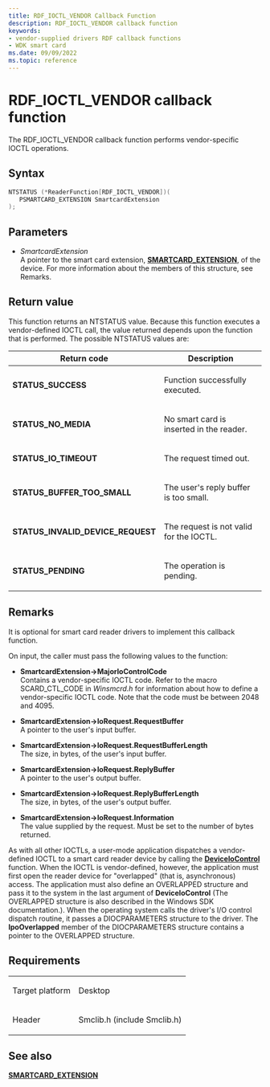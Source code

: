```yaml
---
title: RDF_IOCTL_VENDOR Callback Function
description: RDF_IOCTL_VENDOR callback function
keywords:
- vendor-supplied drivers RDF callback functions
- WDK smart card
ms.date: 09/09/2022
ms.topic: reference
---
```


# RDF\_IOCTL\_VENDOR callback function

The RDF\_IOCTL\_VENDOR callback function performs vendor-specific IOCTL operations.

## Syntax

```cpp
NTSTATUS (*ReaderFunction[RDF_IOCTL_VENDOR])(
   PSMARTCARD_EXTENSION SmartcardExtension
);
```

## Parameters

- *SmartcardExtension*  
    A pointer to the smart card extension, [**SMARTCARD\_EXTENSION**](/windows-hardware/drivers/ddi/smclib/ns-smclib-_smartcard_extension), of the device. For more information about the members of this structure, see Remarks.

## Return value

This function returns an NTSTATUS value. Because this function executes a vendor-defined IOCTL call, the value returned depends upon the function that is performed. The possible NTSTATUS values are:

<table>
<thead>
<tr class="header">
<th>Return code</th>
<th>Description</th>
</tr>
</thead>
<tbody>
<tr class="odd">
<td><strong>STATUS_SUCCESS</strong></td>
<td><p>Function successfully executed.</p></td>
</tr>
<tr class="even">
<td><strong>STATUS_NO_MEDIA</strong></td>
<td><p>No smart card is inserted in the reader.</p></td>
</tr>
<tr class="odd">
<td><strong>STATUS_IO_TIMEOUT</strong></td>
<td><p>The request timed out.</p></td>
</tr>
<tr class="even">
<td><strong>STATUS_BUFFER_TOO_SMALL</strong></td>
<td><p>The user's reply buffer is too small.</p></td>
</tr>
<tr class="odd">
<td><strong>STATUS_INVALID_DEVICE_REQUEST</strong></td>
<td><p>The request is not valid for the IOCTL.</p></td>
</tr>
<tr class="even">
<td><strong>STATUS_PENDING</strong></td>
<td><p>The operation is pending.</p></td>
</tr>
</tbody>
</table>

## Remarks

It is optional for smart card reader drivers to implement this callback function.

On input, the caller must pass the following values to the function:

  - **SmartcardExtension-\>MajorIoControlCode**  
    Contains a vendor-specific IOCTL code. Refer to the macro SCARD\_CTL\_CODE in *Winsmcrd.h* for information about how to define a vendor-specific IOCTL code. Note that the code must be between 2048 and 4095.

  - **SmartcardExtension-\>IoRequest.RequestBuffer**  
    A pointer to the user's input buffer.

  - **SmartcardExtension-\>IoRequest.RequestBufferLength**  
    The size, in bytes, of the user's input buffer.

  - **SmartcardExtension-\>IoRequest.ReplyBuffer**  
    A pointer to the user's output buffer.

  - **SmartcardExtension-\>IoRequest.ReplyBufferLength**  
    The size, in bytes, of the user's output buffer.

  - **SmartcardExtension-\>IoRequest.Information**  
    The value supplied by the request. Must be set to the number of bytes returned.

As with all other IOCTLs, a user-mode application dispatches a vendor-defined IOCTL to a smart card reader device by calling the [**DeviceIoControl**](https://msdn.microsoft.com/library/aa363216\(v=vs.85\)) function. When the IOCTL is vendor-defined, however, the application must first open the reader device for "overlapped" (that is, asynchronous) access. The application must also define an OVERLAPPED structure and pass it to the system in the last argument of **DeviceIoControl** (The OVERLAPPED structure is also described in the Windows SDK documentation.). When the operating system calls the driver's I/O control dispatch routine, it passes a DIOCPARAMETERS structure to the driver. The **lpoOverlapped** member of the DIOCPARAMETERS structure contains a pointer to the OVERLAPPED structure.

## Requirements

<table>
<tbody>
<tr class="odd">
<td><p>Target platform</p></td>
<td>Desktop</td>
</tr>
<tr class="even">
<td><p>Header</p></td>
<td>Smclib.h (include Smclib.h)</td>
</tr>
</tbody>
</table>

## See also

[**SMARTCARD\_EXTENSION**](/windows-hardware/drivers/ddi/smclib/ns-smclib-_smartcard_extension)
